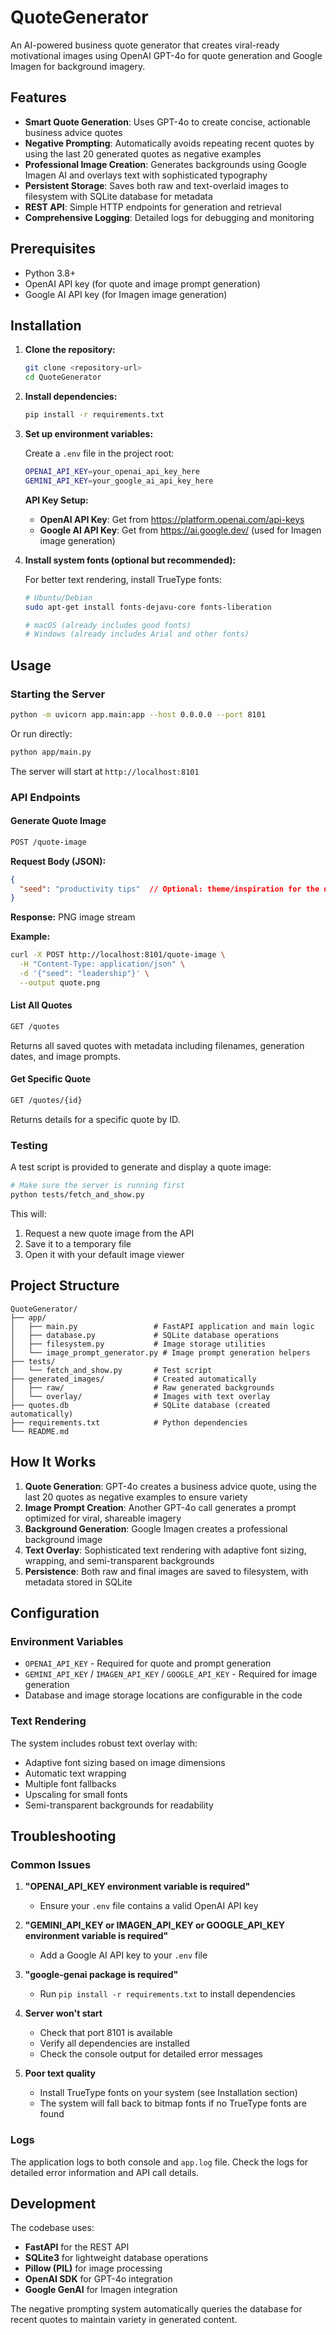 # QuoteGenerator

An AI-powered business quote generator that creates viral-ready motivational images using OpenAI GPT-4o for quote generation and Google Imagen for background imagery.

## Features

- **Smart Quote Generation**: Uses GPT-4o to create concise, actionable business advice quotes
- **Negative Prompting**: Automatically avoids repeating recent quotes by using the last 20 generated quotes as negative examples
- **Professional Image Creation**: Generates backgrounds using Google Imagen AI and overlays text with sophisticated typography
- **Persistent Storage**: Saves both raw and text-overlaid images to filesystem with SQLite database for metadata
- **REST API**: Simple HTTP endpoints for generation and retrieval
- **Comprehensive Logging**: Detailed logs for debugging and monitoring

## Prerequisites

- Python 3.8+
- OpenAI API key (for quote and image prompt generation)
- Google AI API key (for Imagen image generation)

## Installation

1. **Clone the repository:**
   ```bash
   git clone <repository-url>
   cd QuoteGenerator
   ```

2. **Install dependencies:**
   ```bash
   pip install -r requirements.txt
   ```

3. **Set up environment variables:**
   
   Create a `.env` file in the project root:
   ```bash
   OPENAI_API_KEY=your_openai_api_key_here
   GEMINI_API_KEY=your_google_ai_api_key_here
   ```
   
   **API Key Setup:**
   - **OpenAI API Key**: Get from https://platform.openai.com/api-keys
   - **Google AI API Key**: Get from https://ai.google.dev/ (used for Imagen image generation)

4. **Install system fonts (optional but recommended):**
   
   For better text rendering, install TrueType fonts:
   ```bash
   # Ubuntu/Debian
   sudo apt-get install fonts-dejavu-core fonts-liberation
   
   # macOS (already includes good fonts)
   # Windows (already includes Arial and other fonts)
   ```

## Usage

### Starting the Server

```bash
python -m uvicorn app.main:app --host 0.0.0.0 --port 8101
```

Or run directly:
```bash
python app/main.py
```

The server will start at `http://localhost:8101`

### API Endpoints

#### Generate Quote Image
```bash
POST /quote-image
```

**Request Body (JSON):**
```json
{
  "seed": "productivity tips"  // Optional: theme/inspiration for the quote
}
```

**Response:** PNG image stream

**Example:**
```bash
curl -X POST http://localhost:8101/quote-image \
  -H "Content-Type: application/json" \
  -d '{"seed": "leadership"}' \
  --output quote.png
```

#### List All Quotes
```bash
GET /quotes
```

Returns all saved quotes with metadata including filenames, generation dates, and image prompts.

#### Get Specific Quote
```bash
GET /quotes/{id}
```

Returns details for a specific quote by ID.

### Testing

A test script is provided to generate and display a quote image:

```bash
# Make sure the server is running first
python tests/fetch_and_show.py
```

This will:
1. Request a new quote image from the API
2. Save it to a temporary file
3. Open it with your default image viewer

## Project Structure

```
QuoteGenerator/
├── app/
│   ├── main.py                 # FastAPI application and main logic
│   ├── database.py             # SQLite database operations
│   ├── filesystem.py           # Image storage utilities
│   └── image_prompt_generator.py # Image prompt generation helpers
├── tests/
│   └── fetch_and_show.py       # Test script
├── generated_images/           # Created automatically
│   ├── raw/                    # Raw generated backgrounds
│   └── overlay/                # Images with text overlay
├── quotes.db                   # SQLite database (created automatically)
├── requirements.txt            # Python dependencies
└── README.md
```

## How It Works

1. **Quote Generation**: GPT-4o creates a business advice quote, using the last 20 quotes as negative examples to ensure variety
2. **Image Prompt Creation**: Another GPT-4o call generates a prompt optimized for viral, shareable imagery
3. **Background Generation**: Google Imagen creates a professional background image
4. **Text Overlay**: Sophisticated text rendering with adaptive font sizing, wrapping, and semi-transparent backgrounds
5. **Persistence**: Both raw and final images are saved to filesystem, with metadata stored in SQLite

## Configuration

### Environment Variables

- `OPENAI_API_KEY` - Required for quote and prompt generation
- `GEMINI_API_KEY` / `IMAGEN_API_KEY` / `GOOGLE_API_KEY` - Required for image generation
- Database and image storage locations are configurable in the code

### Text Rendering

The system includes robust text overlay with:
- Adaptive font sizing based on image dimensions
- Automatic text wrapping
- Multiple font fallbacks
- Upscaling for small fonts
- Semi-transparent backgrounds for readability

## Troubleshooting

### Common Issues

1. **"OPENAI_API_KEY environment variable is required"**
   - Ensure your `.env` file contains a valid OpenAI API key

2. **"GEMINI_API_KEY or IMAGEN_API_KEY or GOOGLE_API_KEY environment variable is required"**
   - Add a Google AI API key to your `.env` file

3. **"google-genai package is required"**
   - Run `pip install -r requirements.txt` to install dependencies

4. **Server won't start**
   - Check that port 8101 is available
   - Verify all dependencies are installed
   - Check the console output for detailed error messages

5. **Poor text quality**
   - Install TrueType fonts on your system (see Installation section)
   - The system will fall back to bitmap fonts if no TrueType fonts are found

### Logs

The application logs to both console and `app.log` file. Check the logs for detailed error information and API call details.

## Development

The codebase uses:
- **FastAPI** for the REST API
- **SQLite3** for lightweight database operations
- **Pillow (PIL)** for image processing
- **OpenAI SDK** for GPT-4o integration
- **Google GenAI** for Imagen integration

The negative prompting system automatically queries the database for recent quotes to maintain variety in generated content.
